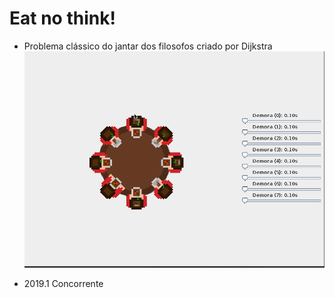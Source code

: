 # Eat no think!

* Problema clássico do jantar dos filosofos criado por Dijkstra
![Eat no think](https://raw.githubusercontent.com/n0bode/Concorrente/master/Filosofos/logo.gif)
- 2019.1 Concorrente
